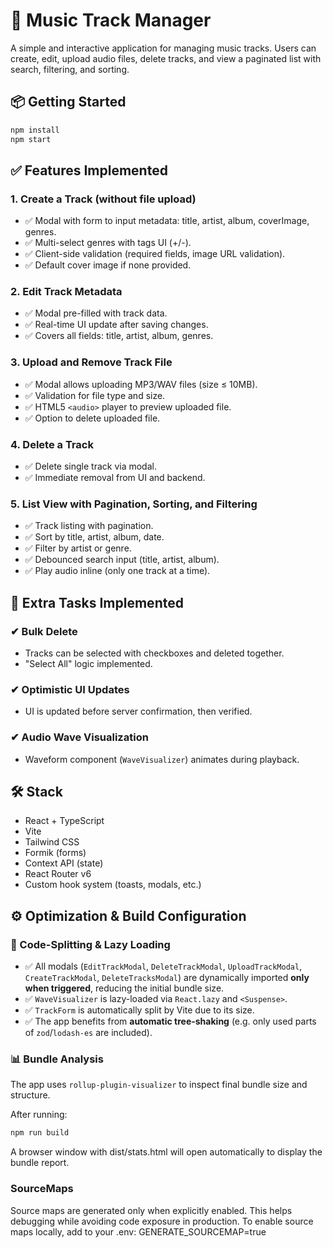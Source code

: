 # 🎵 Music Track Manager

A simple and interactive application for managing music tracks. Users can create, edit, upload audio files, delete tracks, and view a paginated list with search, filtering, and sorting.

## 📦 Getting Started

```bash
npm install
npm start
```

## ✅ Features Implemented

### 1. Create a Track (without file upload)

-   ✅ Modal with form to input metadata: title, artist, album, coverImage, genres.
-   ✅ Multi-select genres with tags UI (+/-).
-   ✅ Client-side validation (required fields, image URL validation).
-   ✅ Default cover image if none provided.

### 2. Edit Track Metadata

-   ✅ Modal pre-filled with track data.
-   ✅ Real-time UI update after saving changes.
-   ✅ Covers all fields: title, artist, album, genres.

### 3. Upload and Remove Track File

-   ✅ Modal allows uploading MP3/WAV files (size ≤ 10MB).
-   ✅ Validation for file type and size.
-   ✅ HTML5 `<audio>` player to preview uploaded file.
-   ✅ Option to delete uploaded file.

### 4. Delete a Track

-   ✅ Delete single track via modal.
-   ✅ Immediate removal from UI and backend.

### 5. List View with Pagination, Sorting, and Filtering

-   ✅ Track listing with pagination.
-   ✅ Sort by title, artist, album, date.
-   ✅ Filter by artist or genre.
-   ✅ Debounced search input (title, artist, album).
-   ✅ Play audio inline (only one track at a time).

## 🌟 Extra Tasks Implemented

### ✔ Bulk Delete

-   Tracks can be selected with checkboxes and deleted together.
-   "Select All" logic implemented.

### ✔ Optimistic UI Updates

-   UI is updated before server confirmation, then verified.

### ✔ Audio Wave Visualization

-   Waveform component (`WaveVisualizer`) animates during playback.

## 🛠 Stack

-   React + TypeScript
-   Vite
-   Tailwind CSS
-   Formik (forms)
-   Context API (state)
-   React Router v6
-   Custom hook system (toasts, modals, etc.)

## ⚙️ Optimization & Build Configuration

### 🔀 Code-Splitting & Lazy Loading

-   ✅ All modals (`EditTrackModal`, `DeleteTrackModal`, `UploadTrackModal`, `CreateTrackModal`, `DeleteTracksModal`) are dynamically imported **only when triggered**, reducing the initial bundle size.
-   ✅ `WaveVisualizer` is lazy-loaded via `React.lazy` and `<Suspense>`.
-   ✅ `TrackForm` is automatically split by Vite due to its size.
-   ✅ The app benefits from **automatic tree-shaking** (e.g. only used parts of `zod`/`lodash-es` are included).

### 📊 Bundle Analysis

The app uses `rollup-plugin-visualizer` to inspect final bundle size and structure.

After running:

```bash
npm run build
```

A browser window with dist/stats.html will open automatically to display the bundle report.

### SourceMaps

Source maps are generated only when explicitly enabled. This helps debugging while avoiding code exposure in production.
To enable source maps locally, add to your .env: GENERATE_SOURCEMAP=true
